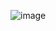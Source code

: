 ![image](https://github.com/Rajesh192110536/CSA1369-TOC/assets/113626176/a784fe74-b8a2-431d-8ebb-7eec71282513)
